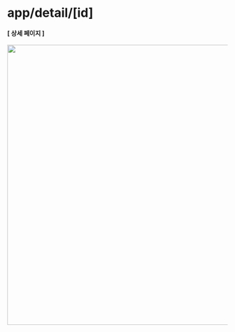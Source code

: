 # app/detail/[id]

<b>[ 상세 페이지 ]</b>
<br />
<br />
<img src="https://github.com/team-ilpalsam/NextJS_DaelimMarket/blob/main/readme/gifs/detail.gif" width="640px" height="auto">

